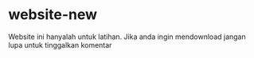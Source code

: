 # website-new
Website ini hanyalah untuk latihan. Jika anda ingin mendownload jangan lupa untuk tinggalkan komentar
